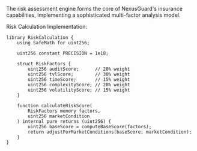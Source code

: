 The risk assessment engine forms the core of NexusGuard's insurance capabilities, implementing a sophisticated multi-factor analysis model.

Risk Calculation Implementation:
```solidity
library RiskCalculation {
    using SafeMath for uint256;
    
    uint256 constant PRECISION = 1e18;
    
    struct RiskFactors {
        uint256 auditScore;      // 20% weight
        uint256 tvlScore;        // 30% weight
        uint256 timeScore;       // 15% weight
        uint256 complexityScore; // 20% weight
        uint256 volatilityScore; // 15% weight
    }

    function calculateRiskScore(
        RiskFactors memory factors,
        uint256 marketCondition
    ) internal pure returns (uint256) {
        uint256 baseScore = computeBaseScore(factors);
        return adjustForMarketConditions(baseScore, marketCondition);
    }
}
```
